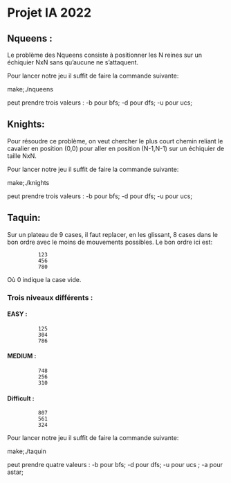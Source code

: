 # Projet IA 2022

## Nqueens :
Le problème des Nqueens consiste à positionner les N reines sur un échiquier NxN sans qu’aucune ne s’attaquent.

Pour lancer notre jeu il suffit de faire la commande suivante:

make;./nqueens <opt> 
	
<opt> peut prendre trois valeurs : -b pour bfs; -d pour dfs; -u pour ucs;

## Knights:
Pour résoudre ce problème, on veut chercher le plus court chemin reliant le cavalier en position (0,0) pour aller en position (N-1,N-1) sur un échiquier de taille NxN.

Pour lancer notre jeu il suffit de faire la commande suivante:
	
make;./knights <opt> 
	
<opt> peut prendre trois valeurs : -b pour bfs; -d pour dfs; -u pour ucs;

## Taquin:

Sur un plateau de 9 cases, il faut replacer, en les glissant, 8 cases dans le bon ordre avec le moins de mouvements possibles.
 Le bon ordre ici est:
	
		      123
		      456
		      780	
	
Où 0 indique la case vide.

### Trois niveaux différents :
#### EASY :
		      125
		      304
		      786
#### MEDIUM :
		      748
		      256
		      310
#### Difficult :
		      807
		      561
		      324

Pour lancer notre jeu il suffit de faire la commande suivante:
	
make;./taquin <opt> 
	
<opt> peut prendre quatre valeurs : -b pour bfs; -d pour dfs; -u pour ucs ; -a pour astar;

